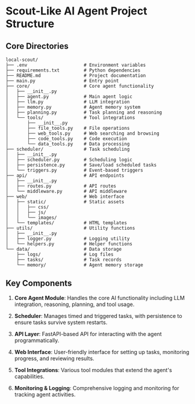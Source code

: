# Scout-Like AI Agent Project Structure

## Core Directories

```
local-scout/
├── .env                     # Environment variables 
├── requirements.txt         # Python dependencies
├── README.md                # Project documentation
├── main.py                  # Entry point
├── core/                    # Core agent functionality
│   ├── __init__.py
│   ├── agent.py             # Main agent logic
│   ├── llm.py               # LLM integration
│   ├── memory.py            # Agent memory system
│   ├── planning.py          # Task planning and reasoning
│   └── tools/               # Tool integrations
│       ├── __init__.py
│       ├── file_tools.py    # File operations
│       ├── web_tools.py     # Web searching and browsing
│       ├── code_tools.py    # Code execution
│       └── data_tools.py    # Data processing
├── scheduler/               # Task scheduling
│   ├── __init__.py
│   ├── scheduler.py         # Scheduling logic
│   ├── persistence.py       # Save/load scheduled tasks
│   └── triggers.py          # Event-based triggers
├── api/                     # API endpoints
│   ├── __init__.py
│   ├── routes.py            # API routes
│   └── middleware.py        # API middleware
├── web/                     # Web interface
│   ├── static/              # Static assets
│   │   ├── css/
│   │   ├── js/
│   │   └── images/
│   └── templates/           # HTML templates
├── utils/                   # Utility functions
│   ├── __init__.py
│   ├── logger.py            # Logging utility
│   └── helpers.py           # Helper functions
└── data/                    # Data storage
    ├── logs/                # Log files
    ├── tasks/               # Task records
    └── memory/              # Agent memory storage
```

## Key Components

1. **Core Agent Module**: Handles the core AI functionality including LLM integration, reasoning, planning, and tool usage.

2. **Scheduler**: Manages timed and triggered tasks, with persistence to ensure tasks survive system restarts.

3. **API Layer**: FastAPI-based API for interacting with the agent programmatically.

4. **Web Interface**: User-friendly interface for setting up tasks, monitoring progress, and reviewing results.

5. **Tool Integrations**: Various tool modules that extend the agent's capabilities.

6. **Monitoring & Logging**: Comprehensive logging and monitoring for tracking agent activities.